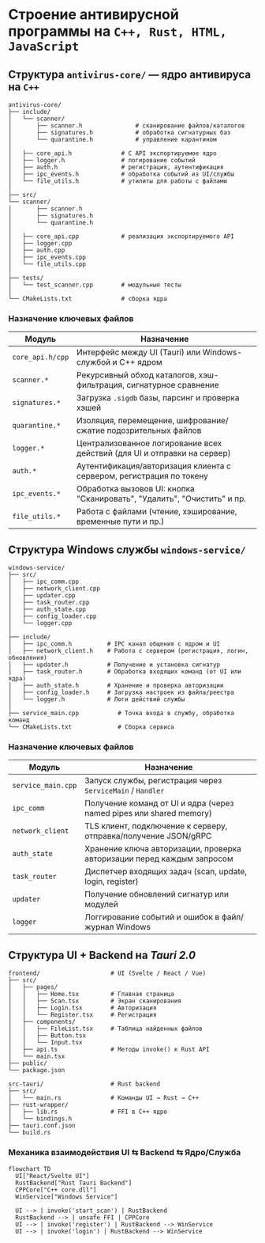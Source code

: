 
# **Строение антивирусной программы на ```C++, Rust, HTML, JavaScript```**

## **Структура ```antivirus-core/``` — ядро антивируса на ```C++```**

``` .text
antivirus-core/
├── include/
│   └── scanner/
│       ├── scanner.h               # сканирование файлов/каталогов
│       ├── signatures.h            # обработка сигнатурных баз
│       └── quarantine.h            # управление карантином
│
│   ├── core_api.h              # C API экспортируемое ядро
│   ├── logger.h                # логирование событий
│   ├── auth.h                  # регистрация, аутентификация
│   ├── ipc_events.h            # обработка событий из UI/службы
│   └── file_utils.h            # утилиты для работы с файлами
│
├── src/
└── scanner/
│       ├── scanner.h               
│       ├── signatures.h            
│       └── quarantine.h   
│        
│   ├── core_api.cpp            # реализация экспортируемого API
│   ├── logger.cpp
│   ├── auth.cpp
│   ├── ipc_events.cpp
│   └── file_utils.cpp
│
├── tests/
│   └── test_scanner.cpp        # модульные тесты
│
└── CMakeLists.txt              # сборка ядра
```

### **Назначение ключевых файлов**

| Модуль           | Назначение                                                               |
| ---------------- | ------------------------------------------------------------------------ |
| `core_api.h/cpp` | Интерфейс между UI (Tauri) или Windows-службой и C++ ядром               |
| `scanner.*`      | Рекурсивный обход каталогов, хэш-фильтрация, сигнатурное сравнение       |
| `signatures.*`   | Загрузка `.sigdb` базы, парсинг и проверка хэшей                         |
| `quarantine.*`   | Изоляция, перемещение, шифрование/сжатие подозрительных файлов           |
| `logger.*`       | Централизованное логирование всех действий (для UI и отправки на сервер) |
| `auth.*`         | Аутентификация/авторизация клиента с сервером, регистрация по токену     |
| `ipc_events.*`   | Обработка вызовов UI: кнопка "Сканировать", "Удалить", "Очистить" и пр.  |
| `file_utils.*`   | Работа с файлами (чтение, хэширование, временные пути и пр.)             |



## **Структура Windows службы ```windows-service/```**

``` .text
windows-service/
├── src/
│   ├── ipc_comm.cpp
│   ├── network_client.cpp
│   ├── updater.cpp
│   ├── task_router.cpp
│   ├── auth_state.cpp
│   ├── config_loader.cpp
│   └── logger.cpp
│
├── include/
│   ├── ipc_comm.h          # IPC канал общения с ядром и UI
│   ├── network_client.h    # Работа с сервером (регистрация, логин, обновления)
│   ├── updater.h           # Получение и установка сигнатур
│   ├── task_router.h       # Обработка входящих команд (от UI или ядра)
│   ├── auth_state.h        # Хранение и проверка авторизации
│   ├── config_loader.h     # Загрузка настроек из файла/реестра
│   └── logger.h            # Логи действий службы
│
├── service_main.cpp           # Точка входа в службу, обработка команд
└── CMakeLists.txt             # Сборка сервиса
```

### **Назначение ключевых файлов**

| Модуль             | Назначение                                                             |
| ------------------ | ---------------------------------------------------------------------- |
| `service_main.cpp` | Запуск службы, регистрация через `ServiceMain` / `Handler`             |
| `ipc_comm`         | Получение команд от UI и ядра (через named pipes или shared memory)    |
| `network_client`   | TLS клиент, подключение к серверу, отправка/получение JSON/gRPC        |
| `auth_state`       | Хранение ключа авторизации, проверка авторизации перед каждым запросом |
| `task_router`      | Диспетчер входящих задач (scan, update, login, register)               |
| `updater`          | Получение обновлений сигнатур или модулей                              |
| `logger`           | Логгирование событий и ошибок в файл/журнал Windows                    |


## **Структура UI + Backend на _Tauri 2.0_**


``` .text
frontend/                    # UI (Svelte / React / Vue)
├── src/
│   ├── pages/
│   │   ├── Home.tsx         # Главная страница
│   │   ├── Scan.tsx         # Экран сканирования
│   │   ├── Login.tsx        # Авторизация
│   │   └── Register.tsx     # Регистрация
│   ├── components/
│   │   ├── FileList.tsx     # Таблица найденных файлов
│   │   ├── Button.tsx
│   │   └── Input.tsx
│   ├── api.ts               # Методы invoke() к Rust API
│   └── main.tsx
├── public/
└── package.json

src-tauri/                   # Rust backend
├── src/
│   └── main.rs              # Команды UI → Rust → C++
├── rust-wrapper/
│   ├── lib.rs               # FFI в C++ ядро
│   └── bindings.h
├── tauri.conf.json
└── build.rs

```

### **Механика взаимодействия UI ⇆ Backend ⇆ Ядро/Служба**

``` .text
flowchart TD
  UI["React/Svelte UI"]
  RustBackend["Rust Tauri Backend"]
  CPPCore["C++ core.dll"]
  WinService["Windows Service"]

  UI --> | invoke('start_scan') | RustBackend
  RustBackend --> | unsafe FFI | CPPCore
  UI --> | invoke('register') | RustBackend --> WinService
  UI --> | invoke('login') | RustBackend --> WinService

```

